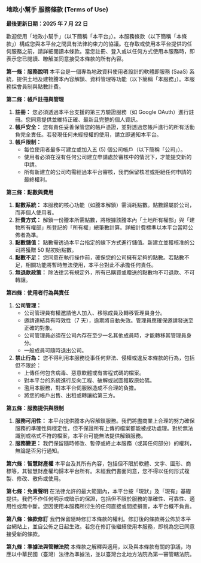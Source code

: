 ### **地政小幫手 服務條款 (Terms of Use)**

**最後更新日期：2025 年 7 月 22 日**

歡迎使用「地政小幫手」（以下簡稱「本平台」）。本服務條款（以下簡稱「本條款」）構成您與本平台之間具有法律約束力的協議。在存取或使用本平台提供的任何服務之前，請詳細閱讀本條款。當您註冊、登入或以任何方式使用本服務時，即表示您已閱讀、瞭解並同意接受本條款的所有內容。

**第一條：服務說明**
本平台是一個專為地政資料使用者設計的軟體即服務 (SaaS) 系統，提供土地及建物謄本內容解鎖、資料管理等功能（以下簡稱「本服務」）。本服務採會員制與點數計費。

**第二條：帳戶註冊與管理**

1.  **註冊：** 您必須透過本平台支援的第三方驗證服務（如 Google OAuth）進行註冊。您同意提供並維持正確、最新且完整的個人資訊。
2.  **帳戶安全：** 您有責任妥善保管您的帳戶憑證，並對透過您帳戶進行的所有活動負完全責任。若發現任何未經授權的使用，請立即通知本平台。
3.  **帳戶限制：**
    - 每位使用者最多可建立或加入五 (5) 個公司帳戶（以下簡稱「公司」）。
    - 使用者必須在沒有任何公司建立申請處於審核中的情況下，才能提交新的申請。
    - 所有新建立的公司均需經過本平台審核，我們保留核准或拒絕任何申請的最終權利。

**第三條：點數與費用**

1.  **點數系統：** 本服務的核心功能（如謄本解鎖）需消耗點數。點數歸屬於公司，而非個人使用者。
2.  **計費方式：** 解鎖一份謄本所需點數，將根據該謄本內「土地所有權部」與「建物所有權部」所登記的「所有權」總筆數計算。詳細計費標準以本平台當時公佈者為準。
3.  **點數儲值：** 點數需透過本平台指定的線下方式進行儲值。新建立並獲核准的公司將獲贈 50 點初始點數。
4.  **點數不足：** 您同意在執行操作前，確保您的公司擁有足夠的點數。若點數不足，相關功能將暫時無法使用，本平台對此不承擔任何責任。
5.  **無退款政策：** 除法律另有規定外，所有已購買或贈送的點數均不可退款、不可轉讓。

**第四條：使用者行為與責任**

1.  **公司管理：**
    - 公司管理員有權邀請他人加入、移除成員及轉移管理員身分。
    - 邀請連結具有時效性（7 天），逾期將自動失效。管理員應確保邀請發送至正確的對象。
    - 公司管理員必須在公司內存在至少一名其他成員時，才能轉移其管理員身分。
    - 一般成員可隨時退出公司。
2.  **禁止行為：** 您不得利用本服務從事任何非法、侵權或違反本條款的行為，包括但不限於：
    - 上傳任何包含病毒、惡意軟體或有害程式碼的檔案。
    - 對本平台的系統進行反向工程、破解或試圖獲取原始碼。
    - 濫用本服務，對本平台伺服器造成不合理的負擔。
    - 將您的帳戶出售、出租或轉讓給第三方。

**第五條：服務提供與限制**

1.  **服務可用性：** 本平台提供謄本內容解鎖服務。我們將盡商業上合理的努力確保服務的準確性與穩定性，但不保證所有上傳的檔案都能被成功處理。對於無法識別或格式不符的檔案，本平台可能無法提供解鎖服務。
2.  **服務變更：** 我們保留隨時修改、暫停或終止本服務（或其任何部分）的權利，無論是否另行通知。

**第六條：智慧財產權**
本平台及其所有內容，包括但不限於軟體、文字、圖形、商標等，其智慧財產權均歸本平台所有。未經我們書面同意，您不得以任何形式複製、修改、散佈或使用。

**第七條：免責聲明**
在法律允許的最大範圍內，本平台按「現狀」及「現有」基礎提供。我們不作任何明示或暗示的保證，包括但不限於服務的準確性、可靠性、適用性或無中斷。您因使用本服務所衍生的任何直接或間接損害，本平台概不負責。

**第八條：條款修訂**
我們保留隨時修訂本條款的權利。修訂後的條款將公佈於本平台網站上，並自公佈之日起生效。若您在修訂後繼續使用本服務，即視為您已同意接受新的條款。

**第九條：準據法與管轄法院**
本條款之解釋與適用，以及與本條款有關的爭議，均應以中華民國（臺灣）法律為準據法，並以臺灣台北地方法院為第一審管轄法院。
